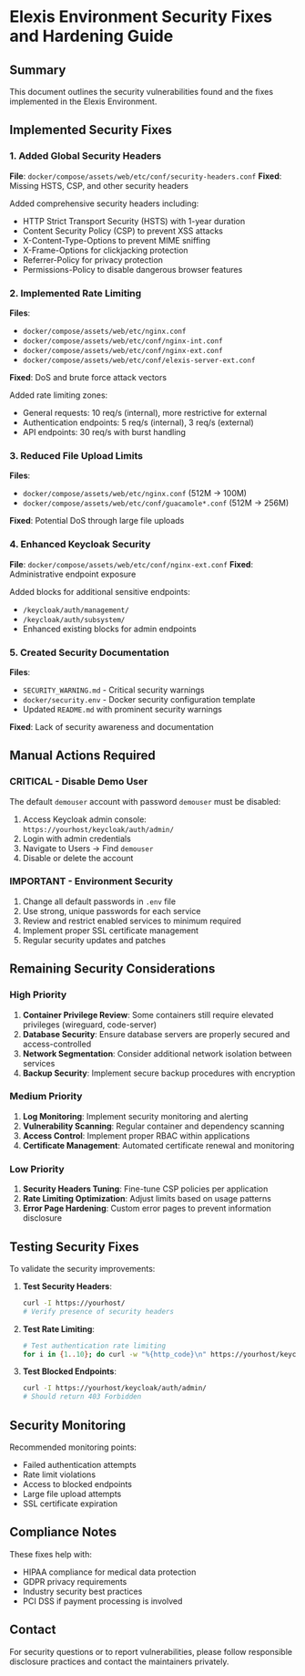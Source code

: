 # Elexis Environment Security Fixes and Hardening Guide

## Summary
This document outlines the security vulnerabilities found and the fixes implemented in the Elexis Environment.

## Implemented Security Fixes

### 1. Added Global Security Headers
**File**: `docker/compose/assets/web/etc/conf/security-headers.conf`
**Fixed**: Missing HSTS, CSP, and other security headers

Added comprehensive security headers including:
- HTTP Strict Transport Security (HSTS) with 1-year duration
- Content Security Policy (CSP) to prevent XSS attacks  
- X-Content-Type-Options to prevent MIME sniffing
- X-Frame-Options for clickjacking protection
- Referrer-Policy for privacy protection
- Permissions-Policy to disable dangerous browser features

### 2. Implemented Rate Limiting
**Files**: 
- `docker/compose/assets/web/etc/nginx.conf`
- `docker/compose/assets/web/etc/conf/nginx-int.conf`
- `docker/compose/assets/web/etc/conf/nginx-ext.conf`
- `docker/compose/assets/web/etc/conf/elexis-server-ext.conf`

**Fixed**: DoS and brute force attack vectors

Added rate limiting zones:
- General requests: 10 req/s (internal), more restrictive for external
- Authentication endpoints: 5 req/s (internal), 3 req/s (external)  
- API endpoints: 30 req/s with burst handling

### 3. Reduced File Upload Limits
**Files**: 
- `docker/compose/assets/web/etc/nginx.conf` (512M → 100M)
- `docker/compose/assets/web/etc/conf/guacamole*.conf` (512M → 256M)

**Fixed**: Potential DoS through large file uploads

### 4. Enhanced Keycloak Security
**File**: `docker/compose/assets/web/etc/conf/nginx-ext.conf`
**Fixed**: Administrative endpoint exposure

Added blocks for additional sensitive endpoints:
- `/keycloak/auth/management/`
- `/keycloak/auth/subsystem/`  
- Enhanced existing blocks for admin endpoints

### 5. Created Security Documentation
**Files**: 
- `SECURITY_WARNING.md` - Critical security warnings
- `docker/security.env` - Docker security configuration template
- Updated `README.md` with prominent security warnings

**Fixed**: Lack of security awareness and documentation

## Manual Actions Required

### CRITICAL - Disable Demo User
The default `demouser` account with password `demouser` must be disabled:

1. Access Keycloak admin console: `https://yourhost/keycloak/auth/admin/`
2. Login with admin credentials
3. Navigate to Users → Find `demouser`
4. Disable or delete the account

### IMPORTANT - Environment Security
1. Change all default passwords in `.env` file
2. Use strong, unique passwords for each service
3. Review and restrict enabled services to minimum required
4. Implement proper SSL certificate management
5. Regular security updates and patches

## Remaining Security Considerations

### High Priority
1. **Container Privilege Review**: Some containers still require elevated privileges (wireguard, code-server)
2. **Database Security**: Ensure database servers are properly secured and access-controlled
3. **Network Segmentation**: Consider additional network isolation between services
4. **Backup Security**: Implement secure backup procedures with encryption

### Medium Priority  
1. **Log Monitoring**: Implement security monitoring and alerting
2. **Vulnerability Scanning**: Regular container and dependency scanning
3. **Access Control**: Implement proper RBAC within applications
4. **Certificate Management**: Automated certificate renewal and monitoring

### Low Priority
1. **Security Headers Tuning**: Fine-tune CSP policies per application
2. **Rate Limiting Optimization**: Adjust limits based on usage patterns
3. **Error Page Hardening**: Custom error pages to prevent information disclosure

## Testing Security Fixes

To validate the security improvements:

1. **Test Security Headers**:
   ```bash
   curl -I https://yourhost/
   # Verify presence of security headers
   ```

2. **Test Rate Limiting**:
   ```bash
   # Test authentication rate limiting
   for i in {1..10}; do curl -w "%{http_code}\n" https://yourhost/keycloak/; done
   ```

3. **Test Blocked Endpoints**:
   ```bash
   curl -I https://yourhost/keycloak/auth/admin/
   # Should return 403 Forbidden
   ```

## Security Monitoring

Recommended monitoring points:
- Failed authentication attempts
- Rate limit violations  
- Access to blocked endpoints
- Large file upload attempts
- SSL certificate expiration

## Compliance Notes

These fixes help with:
- HIPAA compliance for medical data protection
- GDPR privacy requirements
- Industry security best practices
- PCI DSS if payment processing is involved

## Contact

For security questions or to report vulnerabilities, please follow responsible disclosure practices and contact the maintainers privately.